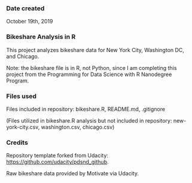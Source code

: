### Date created
October 19th, 2019

### Bikeshare Analysis in R

This project analyzes bikeshare data for New York City, Washington DC, and Chicago.

Note: the bikeshare file is in R, not Python, since I am completing this project from
the Programming for Data Science with R Nanodegree Program.

### Files used
Files included in repository: bikeshare.R, README.md, .gitignore

(Files utilized in bikeshare.R analysis but not included in repository:
new-york-city.csv, washington.csv, chicago.csv)

### Credits
Repository template forked from Udacity: https://github.com/udacity/pdsnd_github.

Raw bikeshare data provided by Motivate via Udacity.

